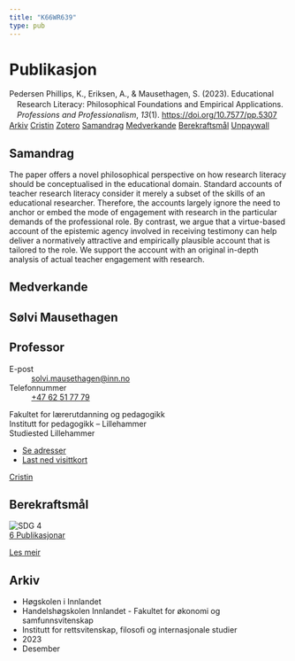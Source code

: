 ```yaml
---
title: "K66WR639"
type: pub
---
```

<h1>Publikasjon</h1>
<article id="csl-bib-container-K66WR639" class="csl-bib-container">
  <div class="csl-bib-body" style="line-height: 1.35; padding-left: 1em; text-indent:-1em;">
  <div class="csl-entry">Pedersen Phillips, K., Eriksen, A., &amp; Mausethagen, S. (2023). Educational Research Literacy: Philosophical Foundations and Empirical Applications. <i>Professions and Professionalism</i>, <i>13</i>(1). <a href="https://doi.org/10.7577/pp.5307">https://doi.org/10.7577/pp.5307</a></div>
</div>
  <div class="csl-bib-buttons">
    <a href="#taxonomy-article-K66WR639" class="csl-bib-button">Arkiv</a>
    <a href="https://app.cristin.no/results/show.jsf?id=2213610" alt="Cristin URL" class="csl-bib-button">Cristin</a>
    <a href="http://zotero.org/groups/5402882/items/K66WR639" alt="Zotero URL" class="csl-bib-button">Zotero</a>
    <a href="#abstract-article-K66WR639" class="csl-bib-button">Samandrag</a>
    <a href="#contributors-article-K66WR639" class="csl-bib-button">Medverkande</a>
    <a href="#sdg-article-K66WR639" class="csl-bib-button">Berekraftsmål</a>
    <a href="https://journals.oslomet.no/index.php/pp/article/download/5307/4776" class="csl-bib-button">Unpaywall</a>
  </div>
  <div id="csl-bib-meta-container-K66WR639"></div>
</article>
<div id="csl-bib-meta-K66WR639" class="csl-bib-meta">
  <article id="abstract-article-K66WR639" class="abstract-article">
    <h1>Samandrag</h1>
    The paper offers a novel philosophical perspective on how research literacy should be conceptualised in the educational domain. Standard accounts of teacher research literacy consider it merely a subset of the skills of an educational researcher. Therefore, the accounts largely ignore the need to anchor or embed the mode of engagement with research in the particular demands of the professional role. By contrast, we argue that a virtue-based account of the epistemic agency involved in receiving testimony can help deliver a normatively attractive and empirically plausible account that is tailored to the role. We support the account with an original in-depth analysis of actual teacher engagement with research.
  </article>
  <article id="contributors-article-K66WR639" class="contributors-article">
    <h1>Medverkande</h1>
    <div class="personas"> <div class="vrtx-hinn-person-card"> <div class="photo"> <i class="lar la-user-circle missing-person"></i> </div> <div class="info"> <hgroup><h1>Sølvi Mausethagen</h1> <h2>Professor</h2> </hgroup><dl> <dt>E-post</dt> <dd> <a href="mailto:solvi.mausethagen@inn.no">solvi.mausethagen@inn.no</a> </dd> <dt>Telefonnummer</dt> <dd><a href="tel:+4762517779"> +47 62 51 77 79 </a></dd> </dl> <p> Fakultet for lærerutdanning og pedagogikk<br> Institutt for pedagogikk – Lillehammer<br> Studiested Lillehammer </p> <ul class="vrtx-hinn-links"> <li><a href="https://www.inn.no/finn-en-ansatt/solvi-mausethagen.html#vrtx-hinn-addresses">Se adresser</a></li> <li><a href="https://www.inn.no/finn-en-ansatt/solvi-mausethagen.html?vrtx=vcf">Last ned visittkort</a></li> </ul> </div> </div> <a href="https://app.cristin.no/persons/show.jsf?id=60275" alt="Cristin URL" class="personas-cristin">Cristin</a> </div>
  </article>
  <article id="sdg-article-K66WR639" class="sdg-article">
    <h1>Berekraftsmål</h1>
    <div class="sdg-container"><div id="sdg4" class="sdg"> <img src="{{< params subfolder >}}images/sdg/sdg04_no.png" class="image" alt="SDG 4"> <div class="sdg-overlay"> <a href="{{< params subfolder >}}no/archive/?sdg=4#archive" class="sdg-publication-count"><span>6</span> Publikasjonar</a> <p><a href="NA" class="sdg-read-more">Les meir</a></p> </div> </div></div>
  </article>
  <article id="taxonomy-article-K66WR639" class="taxonomy-article">
    <h1>Arkiv</h1>
    <ul>
      <li>Høgskolen i Innlandet</li>
      <li>Handelshøgskolen Innlandet - Fakultet for økonomi og samfunnsvitenskap</li>
      <li>Institutt for rettsvitenskap, filosofi og internasjonale studier</li>
      <li>2023</li>
      <li>Desember</li>
    </ul>
  </article>
</div>
